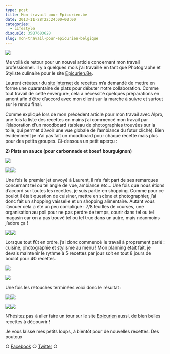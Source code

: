 ```yaml
---
type: post
title: Mon travail pour Epicurien.be
date: 2013-11-28T22:24:00+00:00
categories:
  - Lifestyle
disqusId: 3587683628
slug: mon-travail-pour-epicurien-belgique
---
```


![](http://www.crokmou.com/wp-content/uploads/2013/11/epicurien.be_terrine_travail-300x2001-300x200.jpg)

Me voilà de retour pour un nouvel article concernant mon travail professionnel. Il y a quelques mois j’ai travaillé en tant que Photographe et Styliste culinaire pour le site [Epicurien.Be](http://www.epicurien.be/)[](http://www.blogger.com/).

Laurent créateur du [site Internet](http://www.epicurien.be/) de recettes m’a demandé de mettre en forme une quarantaine de plats pour débuter notre collaboration. Comme tout travail de cette envergure, cela a nécessité quelques préparations en amont afin d’être d’accord avec mon client sur la marche à suivre et surtout sur le rendu final.

Comme expliqué lors de mon précédent article pour mon travail avec Alpro, une fois la liste des recettes en mains j’ai commencé mon travail par l’élaboration d’un moodboard (tableau de photographies trouvées sur la toile, qui permet d’avoir une vue globale de l’ambiance du futur cliché). Bien évidemment je n’ai pas fait un moodboard pour chaque recette mais plus pour des petits groupes. Ci-dessous un petit aperçu :

**2) Plats en sauce (pour carbonnade et boeuf bourguignon)**

![](http://www.crokmou.com/wp-content/uploads/2013/11/Capture-d-25E2-2580-2599e-25CC-2581cran-2013-11-24-a-25CC-2580-08.25.22-211x3001-211x300.png)

![](http://www.crokmou.com/wp-content/uploads/2013/11/Capture-d-25E2-2580-2599e-25CC-2581cran-2013-11-24-a-25CC-2580-08.27.03-300x2481-300x248.png)![](http://www.crokmou.com/wp-content/uploads/2013/11/Capture-d-25E2-2580-2599e-25CC-2581cran-2013-11-24-a-25CC-2580-08.26.40-300x2451-300x245.png)

Une fois le premier jet envoyé à Laurent, il m’a fait part de ses remarques concernant tel ou tel angle de vue, ambiance etc… Une fois que nous étions d’accord sur toutes les recettes, je suis partie en shopping. Comme pour ce boulot il était question de cuisiner, mettre en scène et photographier, j’ai donc fait un shopping vaisselle et un shopping alimentaire.
Autant vous l’avouer cela a été un peu compliqué : 7/8 feuilles de courses, une organisation au poil pour ne pas perdre de temps, courir dans tel ou tel magasin car on a pas trouvé tel ou tel truc dans un autre, mais néanmoins j’adore ça !

![](http://www.crokmou.com/wp-content/uploads/2013/11/1234151_549714238416980_1957940315_n-300x1691-300x169.jpg)![](http://www.crokmou.com/wp-content/uploads/2013/11/1236955_551427491578988_551814868_n-300x3001-300x300.jpg)

Lorsque tout fût en ordre, j’ai donc commencé le travail à proprement parlé : cuisine, photographie et stylisme au menu ! Mon planning était fait, je devais maintenir le rythme à 5 recettes par jour soit en tout 8 jours de boulot pour 40 recettes.

![](http://www.crokmou.com/wp-content/uploads/2013/11/MG_8590-300x2001-300x200.jpg)

![](http://www.crokmou.com/wp-content/uploads/2013/11/MG_8582-300x2001-300x200.jpg)

Une fois les retouches terminées voici donc le résultat :

![](http://www.crokmou.com/wp-content/uploads/2013/11/20130928_epicurien.be_sabayon_italien-300x2001-300x200.jpg)![](http://www.crokmou.com/wp-content/uploads/2013/11/20130928_epicurien.be_mousse_chocolat_facile-300x2001-300x200.jpg)

![](http://www.crokmou.com/wp-content/uploads/2013/11/20130928_epicurien.be_souris_agneau_vin_blanc_romarin-300x2001-300x200.jpg)![](http://www.crokmou.com/wp-content/uploads/2013/11/20130928_epicurien.be_poire_pochee_vin_rouge_epice-300x2001-300x200.jpg)

N’hésitez pas à aller faire un tour sur le site [Epicurien](http://www.epicurien.be/) aussi, de bien belles recettes à découvrir !

Je vous laisse mes petits loups, à bientôt pour de nouvelles recettes.
Des poutoux

○ [Facebook](https://www.facebook.com/crokmou.blog) ○ [Twitter](https://twitter.com/Crokmou) ○